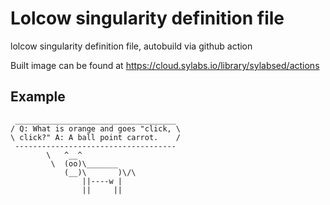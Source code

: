 # Lolcow singularity definition file
lolcow singularity definition file, autobuild via github action

Built image can be found at https://cloud.sylabs.io/library/sylabsed/actions 

## Example
```
 ____________________________________
/ Q: What is orange and goes "click, \
\ click?" A: A ball point carrot.    /
 ------------------------------------
        \   ^__^
         \  (oo)\_______
            (__)\       )\/\
                ||----w |
                ||     ||
             
```
